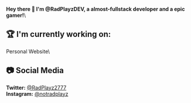 **Hey there 👋 I'm @RadPlayzDEV, a almost-fullstack developer and a epic gamer!**\

## 🏆 I'm currently working on:
Personal Website\

## 📷 Social Media
**Twitter:** [@RadPlayz2777](https://twitter.com/@RadPlayz2777)\
**Instagram:** [@notradplayz](https://www.instagram.com/notradplayz)


<!---
RadPlayzDEV/RadPlayzDEV is a ✨ special ✨ repository because its `README.md` (this file) appears on your GitHub profile.
You can click the Preview link to take a look at your changes.
--->
